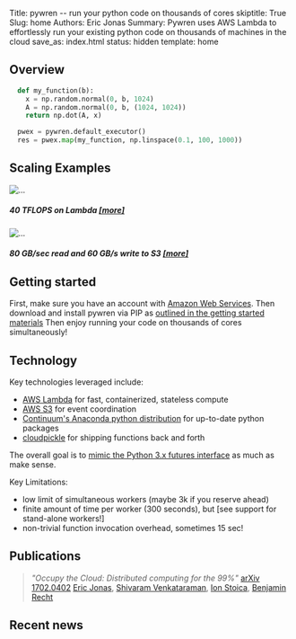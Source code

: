 Title: pywren -- run your python code on thousands of cores
skiptitle: True
Slug: home
Authors: Eric Jonas
Summary: Pywren uses AWS Lambda to effortlessly run your existing python code on thousands of machines in the cloud 
save_as: index.html
status: hidden
template: home

## Overview
```python
  def my_function(b):
    x = np.random.normal(0, b, 1024)
    A = np.random.normal(0, b, (1024, 1024))
    return np.dot(A, x)

  pwex = pywren.default_executor()
  res = pwex.map(my_function, np.linspace(0.1, 100, 1000))
```

## Scaling Examples
<div class="row">
    <div class="col-sm-4 col-md-4">
        <div class="thumbnail">
        <img src="images/flops_scaling.flops.small.png" alt="...">
        <div class="caption">
        <h5> 40 TFLOPS on Lambda <a href="https://github.com/pywren/examples/tree/benchmark_flops">[more]</a> </h5>
        </div>
        </div>
    </div>
        <div class="col-sm-4 col-md-4">
        <div class="thumbnail">
        <img src="images/s3_scaling.s3_agg_tput.png" alt="...">
        <div class="caption">
        <h5> 80 GB/sec read and 60 GB/s write to S3 <a href="https://github.com/pywren/examples/tree/master/benchmark_s3">[more]</a> </h5>
        </div>
        </div>
    </div>


  <!-- </div> -->
  
</div>


## Getting started

First, make sure you have an account
with [Amazon Web Services](https://aws.amazon.com/). Then download and
install pywren via PIP
as
[outlined in the getting started materials](http://localhost:8000/pages/gettingstarted.html) Then
enjoy running your code on thousands of cores simultaneously!

## Technology 

Key technologies leveraged include:

* [AWS Lambda](https://aws.amazon.com/lambda/) for fast, containerized, stateless compute
* [AWS S3](https://aws.amazon.com/s3/) for event coordination
* [Continuum's Anaconda python distribution](https://www.continuum.io/downloads) for up-to-date python packages
* [cloudpickle](https://github.com/cloudpipe/cloudpickle) for shipping functions back and forth

The overall goal is to [mimic the Python 3.x futures interface](http://pythonhosted.org/futures/) as
much as make sense. 

Key Limitations:

* low limit of simultaneous workers (maybe 3k if you reserve ahead)
* finite amount of time per worker (300 seconds), but [see support for stand-alone workers!]
* non-trivial function invocation overhead, sometimes 15 sec! 

## Publications

> *"Occupy the Cloud: Distributed computing for the 99%"* [arXiv 1702.0402](https://arxiv.org/abs/1702.04024) 
> [Eric Jonas](http://ericjonas.com), [Shivaram Venkataraman](http://shivaram.org/), 
> [Ion Stoica](https://people.eecs.berkeley.edu/~istoica/), [Benjamin Recht](https://people.eecs.berkeley.edu/~brecht/)

## Recent news

